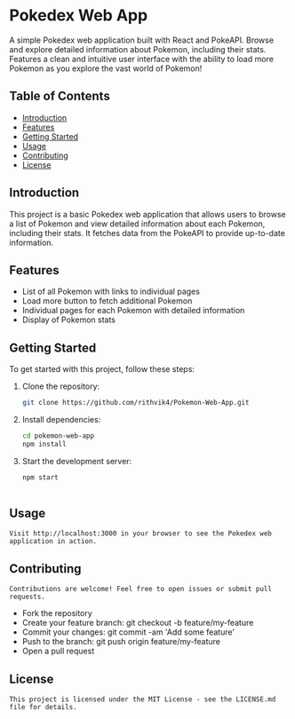 # Pokedex Web App

A simple Pokedex web application built with React and PokeAPI. Browse and explore detailed information about Pokemon, including their stats. Features a clean and intuitive user interface with the ability to load more Pokemon as you explore the vast world of Pokemon!

## Table of Contents

- [Introduction](#introduction)
- [Features](#features)
- [Getting Started](#getting-started)
- [Usage](#usage)
- [Contributing](#contributing)
- [License](#license)

## Introduction

This project is a basic Pokedex web application that allows users to browse a list of Pokemon and view detailed information about each Pokemon, including their stats. It fetches data from the PokeAPI to provide up-to-date information.

## Features

- List of all Pokemon with links to individual pages
- Load more button to fetch additional Pokemon
- Individual pages for each Pokemon with detailed information
- Display of Pokemon stats

## Getting Started

To get started with this project, follow these steps:

1. Clone the repository:

   ```bash
   git clone https://github.com/rithvik4/Pokemon-Web-App.git

2. Install dependencies:

    ```bash
   cd pokemon-web-app
   npm install

4. Start the development server:

    ```bash
    npm start
  
## Usage
    
    Visit http://localhost:3000 in your browser to see the Pokedex web application in action.

## Contributing
    
    Contributions are welcome! Feel free to open issues or submit pull requests.

   - Fork the repository
   - Create your feature branch: git checkout -b feature/my-feature
   - Commit your changes: git commit -am 'Add some feature'
   - Push to the branch: git push origin feature/my-feature
   - Open a pull request


## License
    
    This project is licensed under the MIT License - see the LICENSE.md file for details.
